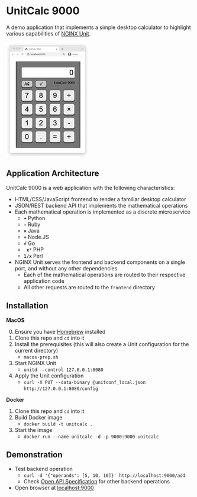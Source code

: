 UnitCalc 9000
=============

A demo application that implements a simple desktop calculator to highlight various capabilities of [NGINX Unit](https://unit.nginx.org/).

![UnitCalc screenshot](demo.gif)

Application Architecture
------------------------
UnitCalc 9000 is a web application with the following characteristics:

 * HTML/CSS/JavaScript frontend to render a familiar desktop calculator
 * JSON/REST backend API that implements the mathematical operations
 * Each mathematical operation is implemented as a discrete microservice
   - **` + `** Python
   - **` - `** Ruby
   - **` × `** Java
   - **` ÷ `** Node.JS
   - **` √ `** Go
   - **` x²`** PHP
   - **`1/x`** Perl
 * NGINX Unit serves the frontend and backend components on a single port, and without any other dependencies
   - Each of the mathematical operations are routed to their respective application code
   - All other requests are routed to the `frontend` directory
 
Installation
------------
**MacOS**

0. Ensure you have [Homebrew](https://brew.sh/) installed
1. Clone this repo and `cd` into it
2. Install the prerequisites (this will also create a Unit configuration for the current directory)
   - `macos-prep.sh`
3. Start NGINX Unit
   - `unitd --control 127.0.0.1:8080`
4. Apply the Unit configuration
   - `curl -X PUT --data-binary @unitconf_local.json http://127.0.0.1:8080/config`

**Docker**

1. Clone this repo and `cd` into it
2. Build Docker image
   - `docker build -t unitcalc .`
3. Start the image
   - `docker run --name unitcalc -d -p 9000:9000 unitcalc`

Demonstration
-------------
 * Test backend operation
   - `curl -d '{"operands": [5, 10, 10]}' http://localhost:9000/add`
   - Check [Open API Specification](frontend/calculator-oas3.yaml) for other backend operations
 * Open browser at [localhost:9000](http://localhost:9000/)
